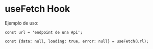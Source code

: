 # useFetch Hook

Ejemplo de uso:

```
const url = 'endpoint de una Api';

const {data: null, loading: true, error: null} = useFetch(url);

```

